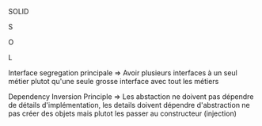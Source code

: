 SOLID

S

O

L

Interface segregation principale 
    => Avoir plusieurs interfaces à un seul métier plutot qu'une seule grosse interface avec tout les métiers

Dependency Inversion Principle
    => Les abstaction ne doivent pas dépendre de détails d'implémentation, les details doivent dépendre d'abstraction
    ne pas créer des objets mais plutot les passer au constructeur (injection)